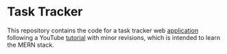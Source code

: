 # Task Tracker
This repository contains the code for a task tracker web [application](http://8.136.210.143:3000/) following a YouTube [tutorial](https://www.youtube.com/watch?v=7CqJlxBYj-M) with minor revisions, which is intended to learn the MERN stack.